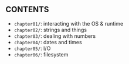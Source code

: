 CONTENTS
---
+ `chapter01/`: interacting with the OS & runtime
+ `chapter02/`: strings and things
+ `chapter03/`: dealing with numbers
+ `chapter04/`: dates and times
+ `chapter05/`: I/O
+ `chapter06/`: filesystem
